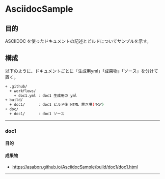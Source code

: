 # AsciidocSample

## 目的

ASCIIDOC を使ったドキュメントの記述とビルドについてサンプルを示す。

## 構成

以下のように、ドキュメントごとに「生成用yml」「成果物」「ソース」を分けて置く。

```sh
+ .github/
  + workflows/
    + doc1.yml : doc1 生成用の yml
+ build/
  + doc1/      : doc1 ビルド後 HTML 置き場(予定)
+ doc/
  + doc1/      : doc1 ソース
```

---

### doc1

#### 目的

#### 成果物

* https://asabon.github.io/AsciidocSample/build/doc1/doc1.html

---
